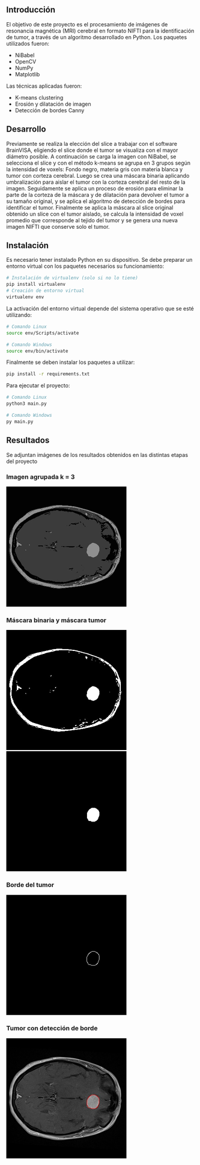 ## Introducción

El objetivo de este proyecto es el procesamiento de imágenes de resonancia magnética (MRI) cerebral en formato NIFTI para la identificación de tumor, a través de un algoritmo desarrollado en Python. Los paquetes utilizados fueron:

- NiBabel
- OpenCV
- NumPy
- Matplotlib

Las técnicas aplicadas fueron:

- K-means clustering
- Erosión y dilatación de imagen
- Detección de bordes Canny

## Desarrollo

Previamente se realiza la elección del slice a trabajar con el software BrainVISA, eligiendo el slice donde el tumor se visualiza con el mayor diámetro posible. A continuación se carga la imagen con NiBabel, se selecciona el slice y con el método k-means se agrupa en 3 grupos según la intensidad de voxels: Fondo negro, materia gris con materia blanca y tumor con corteza cerebral. Luego se crea una máscara binaria aplicando umbralización para aislar el tumor con la corteza cerebral del resto de la imagen. Seguidamente se aplica un proceso de erosión para eliminar la parte de la corteza de la máscara y de dilatación para devolver el tumor a su tamaño original, y se aplica el algoritmo de detección de bordes para identificar el tumor. Finalmente se aplica la máscara al slice original obtenido un slice con el tumor aislado, se calcula la intensidad de voxel promedio que corresponde al tejido del tumor y se genera una nueva imagen NIFTI que conserve solo el tumor.

## Instalación

Es necesario tener instalado Python en su dispositivo. Se debe preparar un entorno virtual con los paquetes necesarios su funcionamiento:

```bash
# Instalación de virtualenv (solo si no lo tiene)
pip install virtualenv
# Creación de entorno virtual
virtualenv env
```

La activación del entorno virtual depende del sistema operativo que se esté utilizando:

```bash
# Comando Linux
source env/Scripts/activate
```
```bash
# Comando Windows
source env/bin/activate
```

Finalmente se deben instalar los paquetes a utilizar:

```bash
pip install -r requirements.txt
```

Para ejecutar el proyecto:

```bash
# Comando Linux
python3 main.py
```
```bash
# Comando Windows
py main.py
```

## Resultados

Se adjuntan imágenes de los resultados obtenidos en las distintas etapas del proyecto

### Imagen agrupada k = 3

<img alt="Etiqueta kmeans" src="results/Etiqueta_kmeans_case_014_2.jpg?raw=true" name="kmeans" width="320"></img>

### Máscara binaria y máscara tumor

<img alt="Máscara binaria" src="results/Mascara_binaria_case_014_2.jpg?raw=true" name="binaryMask" width="320"></img> <img alt="Máscara tumor" src="results/Mascara_tumor_case_014_2.jpg?raw=true" name="tumorMask" width="320"></img>

### Borde del tumor

<img alt="Borde del tumor" src="results/Borde_tumor_case_014_2.jpg?raw=true" name="tumorBorder" width="320"></img>

### Tumor con detección de borde

<img alt="Tumor delineado" src="results/Tumor_delineado_case_014_2.jpg?raw=true" name="sliceTumorBorder" width="320"></img>